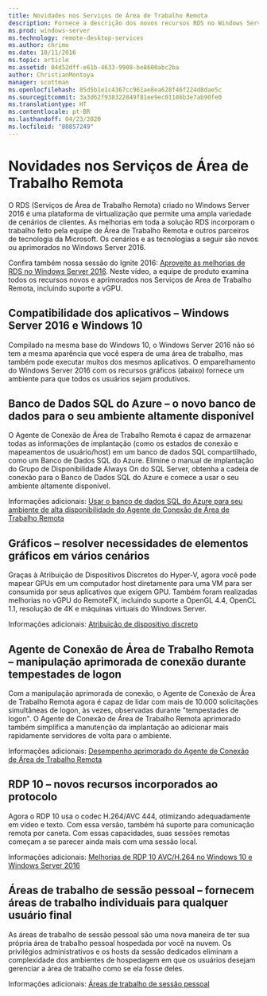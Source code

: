 ```yaml
---
title: Novidades nos Serviços de Área de Trabalho Remota
description: Fornece a descrição dos novos recursos RDS no Windows Server 2016.
ms.prod: windows-server
ms.technology: remote-desktop-services
ms.author: chrimo
ms.date: 10/11/2016
ms.topic: article
ms.assetid: 04d52dff-e61b-4633-9908-be8600abc2ba
author: ChristianMontoya
manager: scottman
ms.openlocfilehash: 85d5b1e1c4367cc961ae8ea628f46f224d8dae5c
ms.sourcegitcommit: 3a3d62f938322849f81ee9ec01186b3e7ab90fe0
ms.translationtype: HT
ms.contentlocale: pt-BR
ms.lasthandoff: 04/23/2020
ms.locfileid: "80857249"
---
```

# <a name="whats-new-in-remote-desktop-services"></a>Novidades nos Serviços de Área de Trabalho Remota

O RDS (Serviços de Área de Trabalho Remota) criado no Windows Server 2016 é uma plataforma de virtualização que permite uma ampla variedade de cenários de clientes. As melhorias em toda a solução RDS incorporam o trabalho feito pela equipe de Área de Trabalho Remota e outros parceiros de tecnologia da Microsoft. Os cenários e as tecnologias a seguir são novos ou aprimorados no Windows Server 2016.

Confira também nossa sessão do Ignite 2016: [Aproveite as melhorias de RDS no Windows Server 2016](https://channel9.msdn.com/Events/Ignite/2016/BRK3098). Neste vídeo, a equipe de produto examina todos os recursos novos e aprimorados nos Serviços de Área de Trabalho Remota, incluindo suporte a vGPU. 

## <a name="app-compatibility---windows-server-2016-and-windows-10"></a>Compatibilidade dos aplicativos – Windows Server 2016 e Windows 10
Compilado na mesma base do Windows 10, o Windows Server 2016 não só tem a mesma aparência que você espera de uma área de trabalho, mas também pode executar muitos dos mesmos aplicativos. O emparelhamento do Windows Server 2016 com os recursos gráficos (abaixo) fornece um ambiente para que todos os usuários sejam produtivos. 

## <a name="azure-sql-database---the-new-database-for-your-highly-available-environment"></a>Banco de Dados SQL do Azure – o novo banco de dados para o seu ambiente altamente disponível
O Agente de Conexão de Área de Trabalho Remota é capaz de armazenar todas as informações de implantação (como os estados de conexão e mapeamentos de usuário/host) em um banco de dados SQL compartilhado, como um Banco de Dados SQL do Azure. Elimine o manual de implantação do Grupo de Disponibilidade Always On do SQL Server, obtenha a cadeia de conexão para o Banco de Dados SQL do Azure e comece a usar o seu ambiente altamente disponível.

Informações adicionais: [Usar o banco de dados SQL do Azure para seu ambiente de alta disponibilidade do Agente de Conexão de Área de Trabalho Remota](https://blogs.technet.microsoft.com/enterprisemobility/2016/05/03/new-windows-server-2016-capability-use-azure-sql-db-for-your-remote-desktop-connection-broker-high-availability-environment/)

## <a name="graphics---solving-graphics-needs-across-various-scenarios"></a>Gráficos – resolver necessidades de elementos gráficos em vários cenários
Graças à Atribuição de Dispositivos Discretos do Hyper-V, agora você pode mapear GPUs em um computador host diretamente para uma VM para ser consumida por seus aplicativos que exigem GPU. Também foram realizadas melhorias no vGPU do RemoteFX, incluindo suporte a OpenGL 4.4, OpenCL 1.1, resolução de 4K e máquinas virtuais do Windows Server.

Informações adicionais: [Atribuição de dispositivo discreto](https://blogs.technet.microsoft.com/virtualization/2015/11/)

## <a name="rd-connection-broker---improved-connection-handling-during-logon-storms"></a>Agente de Conexão de Área de Trabalho Remota – manipulação aprimorada de conexão durante tempestades de logon
Com a manipulação aprimorada de conexão, o Agente de Conexão de Área de Trabalho Remota agora é capaz de lidar com mais de 10.000 solicitações simultâneas de logon, às vezes, observadas durante "tempestades de logon". O Agente de Conexão de Área de Trabalho Remota aprimorado também simplifica a manutenção da implantação ao adicionar mais rapidamente servidores de volta para o ambiente.

Informações adicionais: [Desempenho aprimorado do Agente de Conexão de Área de Trabalho Remota](https://blogs.technet.microsoft.com/enterprisemobility/2015/12/15/improved-remote-desktop-connection-broker-performance-with-windows-server-2016-and-windows-server-2012-r2-hotfix-kb3091411/)

## <a name="rdp-10---new-capabilities-built-into-the-protocol"></a>RDP 10 – novos recursos incorporados ao protocolo
Agora o RDP 10 usa o codec H.264/AVC 444, otimizando adequadamente em vídeo e texto. Com essa versão, também há suporte para comunicação remota por caneta. Com essas capacidades, suas sessões remotas começam a se parecer ainda mais com uma sessão local.  

Informações adicionais: [Melhorias de RDP 10 AVC/H.264 no Windows 10 e Windows Server 2016](https://blogs.technet.microsoft.com/enterprisemobility/2016/01/11/remote-desktop-protocol-rdp-10-avch-264-improvements-in-windows-10-and-windows-server-2016-technical-preview/)

## <a name="personal-session-desktops---providing-individual-desktops-to-any-end-user"></a>Áreas de trabalho de sessão pessoal – fornecem áreas de trabalho individuais para qualquer usuário final
As áreas de trabalho de sessão pessoal são uma nova maneira de ter sua própria área de trabalho pessoal hospedada por você na nuvem. Os privilégios administrativos e os hosts da sessão dedicados eliminam a complexidade dos ambientes de hospedagem em que os usuários desejam gerenciar a área de trabalho como se ela fosse deles.

Informações adicionais: [Áreas de trabalho de sessão pessoal](rds-personal-session-desktops.md)
